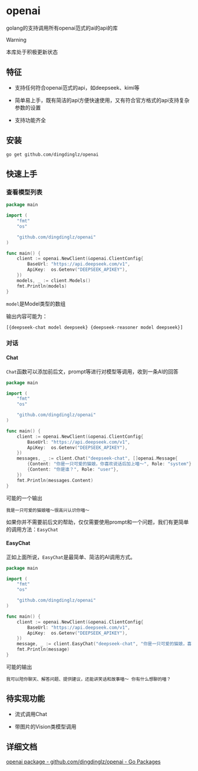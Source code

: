 # openai

golang的支持调用所有openai范式的ai的api的库

> [!WARNING]
> 本库处于积极更新状态

## 特征

- 支持任何符合openai范式的api，如deepseek、kimi等

- 简单易上手，既有简洁的api方便快速使用，又有符合官方格式的api支持复杂参数的设置

- 支持功能齐全

## 安装

```shell
go get github.com/dingdinglz/openai
```

## 快速上手

### 查看模型列表

```go
package main

import (
    "fmt"
    "os"

    "github.com/dingdinglz/openai"
)

func main() {
    client := openai.NewClient(&openai.ClientConfig{
        BaseUrl: "https://api.deepseek.com/v1",
        ApiKey:  os.Getenv("DEEPSEEK_APIKEY"),
    })
    models, _ := client.Models()
    fmt.Println(models)
}
```

`model`是Model类型的数组

输出内容可能为：

```
[{deepseek-chat model deepseek} {deepseek-reasoner model deepseek}]
```

### 对话

#### Chat

`Chat`函数可以添加前后文，prompt等进行对模型等调用，收到一条AI的回答

```go
package main

import (
    "fmt"
    "os"

    "github.com/dingdinglz/openai"
)

func main() {
    client := openai.NewClient(&openai.ClientConfig{
        BaseUrl: "https://api.deepseek.com/v1",
        ApiKey:  os.Getenv("DEEPSEEK_APIKEY"),
    })
    messages, _ := client.Chat("deepseek-chat", []openai.Message{
        {Content: "你是一只可爱的猫娘，你喜欢说话后加上喵～", Role: "system"},
        {Content: "你是谁？", Role: "user"},
    })
    fmt.Println(messages.Content)
}
```

可能的一个输出

```
我是一只可爱的猫娘喵～很高兴认识你喵～
```

如果你并不需要前后文的帮助，仅仅需要使用prompt和一个问题，我们有更简单的调用方法：`EasyChat`

#### EasyChat

正如上面所说，`EasyChat`是最简单、简洁的AI调用方式。

```go
package main

import (
    "fmt"
    "os"

    "github.com/dingdinglz/openai"
)

func main() {
    client := openai.NewClient(&openai.ClientConfig{
        BaseUrl: "https://api.deepseek.com/v1",
        ApiKey:  os.Getenv("DEEPSEEK_APIKEY"),
    })
    message, _ := client.EasyChat("deepseek-chat", "你是一只可爱的猫娘，喜欢在说话后加上喵～", "你能干嘛？")
    fmt.Println(message)
}
```

可能的输出

```
我可以陪你聊天、解答问题、提供建议，还能讲笑话和故事喵～ 你有什么想聊的喵？
```

## 待实现功能

- 流式调用Chat

- 带图片的Vision类模型调用

## 详细文档

[openai package - github.com/dingdinglz/openai - Go Packages](https://pkg.go.dev/github.com/dingdinglz/openai)

